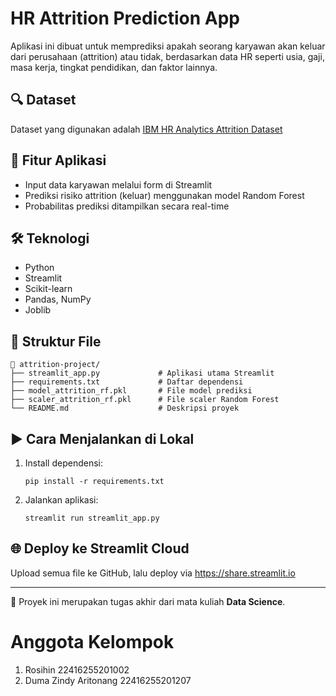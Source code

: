 # HR Attrition Prediction App

Aplikasi ini dibuat untuk memprediksi apakah seorang karyawan akan keluar dari perusahaan (attrition) atau tidak, berdasarkan data HR seperti usia, gaji, masa kerja, tingkat pendidikan, dan faktor lainnya.

## 🔍 Dataset
Dataset yang digunakan adalah [IBM HR Analytics Attrition Dataset](https://www.kaggle.com/datasets/pavansubhasht/ibm-hr-analytics-attrition-dataset)

## 🚀 Fitur Aplikasi
- Input data karyawan melalui form di Streamlit
- Prediksi risiko attrition (keluar) menggunakan model Random Forest
- Probabilitas prediksi ditampilkan secara real-time

## 🛠 Teknologi
- Python
- Streamlit
- Scikit-learn
- Pandas, NumPy
- Joblib

## 📁 Struktur File
```
📁 attrition-project/
├── streamlit_app.py             # Aplikasi utama Streamlit
├── requirements.txt             # Daftar dependensi
├── model_attrition_rf.pkl       # File model prediksi
├── scaler_attrition_rf.pkl      # File scaler Random Forest
└── README.md                    # Deskripsi proyek
```

## ▶️ Cara Menjalankan di Lokal
1. Install dependensi:
   ```
   pip install -r requirements.txt
   ```

2. Jalankan aplikasi:
   ```
   streamlit run streamlit_app.py
   ```

## 🌐 Deploy ke Streamlit Cloud
Upload semua file ke GitHub, lalu deploy via https://share.streamlit.io

---

📌 Proyek ini merupakan tugas akhir dari mata kuliah **Data Science**.


# Anggota Kelompok
1. Rosihin  22416255201002
2. Duma Zindy Aritonang 22416255201207
